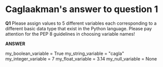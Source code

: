 # Caglaakman's answer to question 1

 **Q1** Please assign values to 5 different variables each corresponding to a different basic data type that exist in the Python language. Please pay attention for the PEP 8 guidelines in choosing variable names!

**ANSWER**

my_boolean_variable = True
my_string_variable = "cagla"
my_integer_variable = 7
my_float_variable = 3.14
my_null_variable = None


